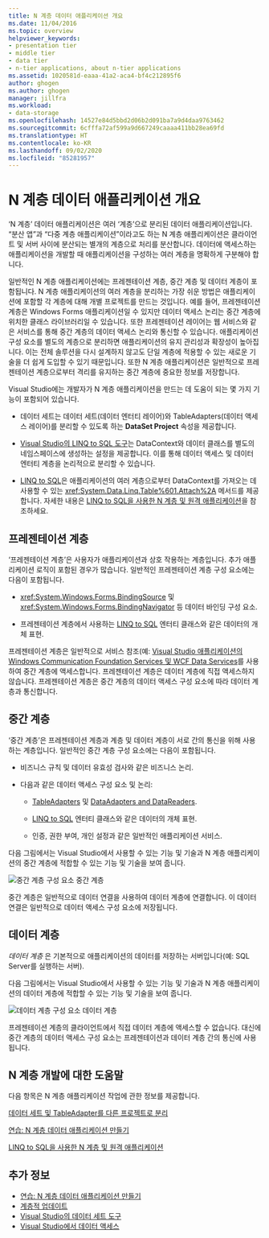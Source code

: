 ```yaml
---
title: N 계층 데이터 애플리케이션 개요
ms.date: 11/04/2016
ms.topic: overview
helpviewer_keywords:
- presentation tier
- middle tier
- data tier
- n-tier applications, about n-tier applications
ms.assetid: 1020581d-eaaa-41a2-aca4-bf4c212895f6
author: ghogen
ms.author: ghogen
manager: jillfra
ms.workload:
- data-storage
ms.openlocfilehash: 14527e84d5bbd2d06b2d091ba7a9d4daa9763462
ms.sourcegitcommit: 6cfffa72af599a9d667249caaaa411bb28ea69fd
ms.translationtype: HT
ms.contentlocale: ko-KR
ms.lasthandoff: 09/02/2020
ms.locfileid: "85281957"
---
```

# <a name="n-tier-data-applications-overview"></a>N 계층 데이터 애플리케이션 개요
‘N 계층’ 데이터 애플리케이션은 여러 ‘계층’으로 분리된 데이터 애플리케이션입니다.  “분산 앱”과 “다중 계층 애플리케이션”이라고도 하는 N 계층 애플리케이션은 클라이언트 및 서버 사이에 분산되는 별개의 계층으로 처리를 분산합니다. 데이터에 액세스하는 애플리케이션을 개발할 때 애플리케이션을 구성하는 여러 계층을 명확하게 구분해야 합니다.

일반적인 N 계층 애플리케이션에는 프레젠테이션 계층, 중간 계층 및 데이터 계층이 포함됩니다. N 계층 애플리케이션의 여러 계층을 분리하는 가장 쉬운 방법은 애플리케이션에 포함할 각 계층에 대해 개별 프로젝트를 만드는 것입니다. 예를 들어, 프레젠테이션 계층은 Windows Forms 애플리케이션일 수 있지만 데이터 액세스 논리는 중간 계층에 위치한 클래스 라이브러리일 수 있습니다. 또한 프레젠테이션 레이어는 웹 서비스와 같은 서비스를 통해 중간 계층의 데이터 액세스 논리와 통신할 수 있습니다. 애플리케이션 구성 요소를 별도의 계층으로 분리하면 애플리케이션의 유지 관리성과 확장성이 높아집니다. 이는 전체 솔루션을 다시 설계하지 않고도 단일 계층에 적용할 수 있는 새로운 기술을 더 쉽게 도입할 수 있기 때문입니다. 또한 N 계층 애플리케이션은 일반적으로 프레젠테이션 계층으로부터 격리를 유지하는 중간 계층에 중요한 정보를 저장합니다.

Visual Studio에는 개발자가 N 계층 애플리케이션을 만드는 데 도움이 되는 몇 가지 기능이 포함되어 있습니다.

- 데이터 세트는 데이터 세트(데이터 엔터티 레이어)와 TableAdapters(데이터 액세스 레이어)를 분리할 수 있도록 하는 **DataSet Project** 속성을 제공합니다.

- [Visual Studio의 LINQ to SQL 도구](../data-tools/linq-to-sql-tools-in-visual-studio2.md)는 DataContext와 데이터 클래스를 별도의 네임스페이스에 생성하는 설정을 제공합니다. 이를 통해 데이터 액세스 및 데이터 엔터티 계층을 논리적으로 분리할 수 있습니다.

- [LINQ to SQL](/dotnet/framework/data/adonet/sql/linq/index)은 애플리케이션의 여러 계층으로부터 DataContext를 가져오는 데 사용할 수 있는 <xref:System.Data.Linq.Table%601.Attach%2A> 메서드를 제공합니다. 자세한 내용은 [LINQ to SQL을 사용한 N 계층 및 원격 애플리케이션](/dotnet/framework/data/adonet/sql/linq/n-tier-and-remote-applications-with-linq-to-sql)을 참조하세요.

## <a name="presentation-tier"></a>프레젠테이션 계층
‘프레젠테이션 계층’은 사용자가 애플리케이션과 상호 작용하는 계층입니다. 추가 애플리케이션 로직이 포함된 경우가 많습니다. 일반적인 프레젠테이션 계층 구성 요소에는 다음이 포함됩니다.

- <xref:System.Windows.Forms.BindingSource> 및 <xref:System.Windows.Forms.BindingNavigator> 등 데이터 바인딩 구성 요소.

- 프레젠테이션 계층에서 사용하는 [LINQ to SQL](/dotnet/framework/data/adonet/sql/linq/index) 엔터티 클래스와 같은 데이터의 개체 표현.

프레젠테이션 계층은 일반적으로 서비스 참조(예: [Visual Studio 애플리케이션의 Windows Communication Foundation Services 및 WCF Data Services](../data-tools/windows-communication-foundation-services-and-wcf-data-services-in-visual-studio.md)를 사용하여 중간 계층에 액세스합니다. 프레젠테이션 계층은 데이터 계층에 직접 액세스하지 않습니다. 프레젠테이션 계층은 중간 계층의 데이터 액세스 구성 요소에 따라 데이터 계층과 통신합니다.

## <a name="middle-tier"></a>중간 계층
‘중간 계층’은 프레젠테이션 계층과 계층 및 데이터 계층이 서로 간의 통신을 위해 사용하는 계층입니다. 일반적인 중간 계층 구성 요소에는 다음이 포함됩니다.

- 비즈니스 규칙 및 데이터 유효성 검사와 같은 비즈니스 논리.

- 다음과 같은 데이터 액세스 구성 요소 및 논리:

  - [TableAdapters](create-and-configure-tableadapters.md) 및 [DataAdapters and DataReaders](/dotnet/framework/data/adonet/dataadapters-and-datareaders).

  - [LINQ to SQL](/dotnet/framework/data/adonet/sql/linq/index) 엔터티 클래스와 같은 데이터의 개체 표현.

  - 인증, 권한 부여, 개인 설정과 같은 일반적인 애플리케이션 서비스.

다음 그림에서는 Visual Studio에서 사용할 수 있는 기능 및 기술과 N 계층 애플리케이션의 중간 계층에 적합할 수 있는 기능 및 기술을 보여 줍니다.

![중간 계층 구성 요소](../data-tools/media/ntiermid.png) 중간 계층

중간 계층은 일반적으로 데이터 연결을 사용하여 데이터 계층에 연결합니다. 이 데이터 연결은 일반적으로 데이터 액세스 구성 요소에 저장됩니다.

## <a name="data-tier"></a>데이터 계층
*데이터 계층* 은 기본적으로 애플리케이션의 데이터를 저장하는 서버입니다(예: SQL Server를 실행하는 서버).

다음 그림에서는 Visual Studio에서 사용할 수 있는 기능 및 기술과 N 계층 애플리케이션의 데이터 계층에 적합할 수 있는 기능 및 기술을 보여 줍니다.

![데이터 계층 구성 요소](../data-tools/media/ntierdatatier.png) 데이터 계층

프레젠테이션 계층의 클라이언트에서 직접 데이터 계층에 액세스할 수 없습니다. 대신에 중간 계층의 데이터 액세스 구성 요소는 프레젠테이션과 데이터 계층 간의 통신에 사용됩니다.

## <a name="help-for-n-tier-development"></a>N 계층 개발에 대한 도움말
다음 항목은 N 계층 애플리케이션 작업에 관한 정보를 제공합니다.

[데이터 세트 및 TableAdapter를 다른 프로젝트로 분리](../data-tools/separate-datasets-and-tableadapters-into-different-projects.md)

[연습: N 계층 데이터 애플리케이션 만들기](../data-tools/walkthrough-creating-an-n-tier-data-application.md)

[LINQ to SQL을 사용한 N 계층 및 원격 애플리케이션](/dotnet/framework/data/adonet/sql/linq/n-tier-and-remote-applications-with-linq-to-sql)

## <a name="see-also"></a>추가 정보

- [연습: N 계층 데이터 애플리케이션 만들기](../data-tools/walkthrough-creating-an-n-tier-data-application.md)
- [계층적 업데이트](../data-tools/hierarchical-update.md)
- [Visual Studio의 데이터 세트 도구](../data-tools/dataset-tools-in-visual-studio.md)
- [Visual Studio에서 데이터 액세스](../data-tools/accessing-data-in-visual-studio.md)
